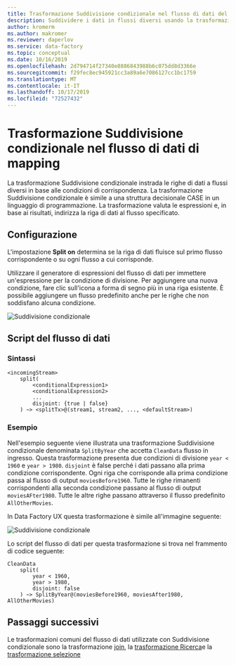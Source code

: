 ```yaml
---
title: Trasformazione Suddivisione condizionale nel flusso di dati del mapping Azure Data Factory | Microsoft Docs
description: Suddividere i dati in flussi diversi usando la trasformazione Suddivisione condizionale nel flusso di dati del mapping Azure Data Factory
author: kromerm
ms.author: makromer
ms.reviewer: daperlov
ms.service: data-factory
ms.topic: conceptual
ms.date: 10/16/2019
ms.openlocfilehash: 2d794714f27340e8886843988b6c075dd8d3366e
ms.sourcegitcommit: f29fec8ec945921cc3a89a6e7086127cc1bc1759
ms.translationtype: MT
ms.contentlocale: it-IT
ms.lasthandoff: 10/17/2019
ms.locfileid: "72527432"
---
```

# <a name="conditional-split-transformation-in-mapping-data-flow"></a>Trasformazione Suddivisione condizionale nel flusso di dati di mapping

La trasformazione Suddivisione condizionale instrada le righe di dati a flussi diversi in base alle condizioni di corrispondenza. La trasformazione Suddivisione condizionale è simile a una struttura decisionale CASE in un linguaggio di programmazione. La trasformazione valuta le espressioni e, in base ai risultati, indirizza la riga di dati al flusso specificato.

## <a name="configuration"></a>Configurazione

L'impostazione **Split on** determina se la riga di dati fluisce sul primo flusso corrispondente o su ogni flusso a cui corrisponde.

Utilizzare il generatore di espressioni del flusso di dati per immettere un'espressione per la condizione di divisione. Per aggiungere una nuova condizione, fare clic sull'icona a forma di segno più in una riga esistente. È possibile aggiungere un flusso predefinito anche per le righe che non soddisfano alcuna condizione.

![Suddivisione condizionale](media/data-flow/conditionalsplit1.png "opzioni di Suddivisione condizionale")

## <a name="data-flow-script"></a>Script del flusso di dati

### <a name="syntax"></a>Sintassi

```
<incomingStream>
    split(
        <conditionalExpression1>
        <conditionalExpression2>
        ...
        disjoint: {true | false}
    ) ~> <splitTx>@(stream1, stream2, ..., <defaultStream>)
```

### <a name="example"></a>Esempio

Nell'esempio seguente viene illustrata una trasformazione Suddivisione condizionale denominata `SplitByYear` che accetta `CleanData` flusso in ingresso. Questa trasformazione presenta due condizioni di divisione `year < 1960` e `year > 1980`. `disjoint` è false perché i dati passano alla prima condizione corrispondente. Ogni riga che corrisponde alla prima condizione passa al flusso di output `moviesBefore1960`. Tutte le righe rimanenti corrispondenti alla seconda condizione passano al flusso di output `moviesAFter1980`. Tutte le altre righe passano attraverso il flusso predefinito `AllOtherMovies`.

In Data Factory UX questa trasformazione è simile all'immagine seguente:

![Suddivisione condizionale](media/data-flow/conditionalsplit1.png "opzioni di Suddivisione condizionale")

Lo script del flusso di dati per questa trasformazione si trova nel frammento di codice seguente:

```
CleanData
    split(
        year < 1960,
        year > 1980,
        disjoint: false
    ) ~> SplitByYear@(moviesBefore1960, moviesAfter1980, AllOtherMovies)
```

## <a name="next-steps"></a>Passaggi successivi

Le trasformazioni comuni del flusso di dati utilizzate con Suddivisione condizionale sono la trasformazione [join](data-flow-join.md), la [trasformazione Ricerca](data-flow-lookup.md)e la [trasformazione selezione](data-flow-select.md)
